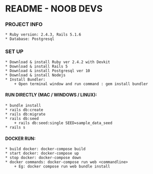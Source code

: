 # README - NOOB DEVS

### PROJECT INFO

    * Ruby version: 2.4.3, Rails 5.1.6
    * Database: Postgresql

### SET UP

    * Download & install Ruby ver 2.4.2 with Devkit
    * Download & install Rails 5
    * Download & install Postgresql ver 10
    * Download & install Nodejs
    * Install Bundler: 
        + Open terminal window and run command : gem install bundler

#### RUN DIRECTLY (MAC / WINDOWS / LINUX):
    
    * bundle install
    * rails db:create
    * rails db:migrate
    * rails db:seed
        + rails db:seed:single SEED=sample_data_seed
    * rails s

#### DOCKER RUN:

    * build docker: docker-compose build
    * start docker: docker-compose up
    * stop docker: docker-compose down
    * docker commands: docker-compose run web <commandline>
        + Eg: docker compose run web bundle install

